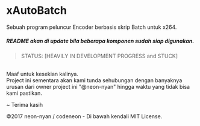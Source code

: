 # xAutoBatch
Sebuah program peluncur Encoder berbasis skrip Batch untuk x264.
<br/>
##### README akan di update bila beberapa komponen sudah siap digunakan.
> STATUS: [HEAVILY IN DEVELOPMENT PROGRESS and STUCK]
<br/>
Maaf untuk kesekian kalinya.
<br/>
Project ini sementara akan kami tunda sehubungan dengan banyaknya urusan dari owner project ini "@neon-nyan" hingga waktu yang tidak bisa kami pastikan.

~ Terima kasih

©2017 neon-nyan / codeneon - Di bawah kendali MIT License.
